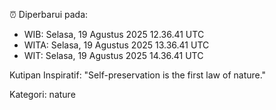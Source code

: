 ⏰ Diperbarui pada:
- WIB: Selasa, 19 Agustus 2025 12.36.41 UTC
- WITA: Selasa, 19 Agustus 2025 13.36.41 UTC
- WIT: Selasa, 19 Agustus 2025 14.36.41 UTC

Kutipan Inspiratif:
"Self-preservation is the first law of nature."


Kategori: nature

